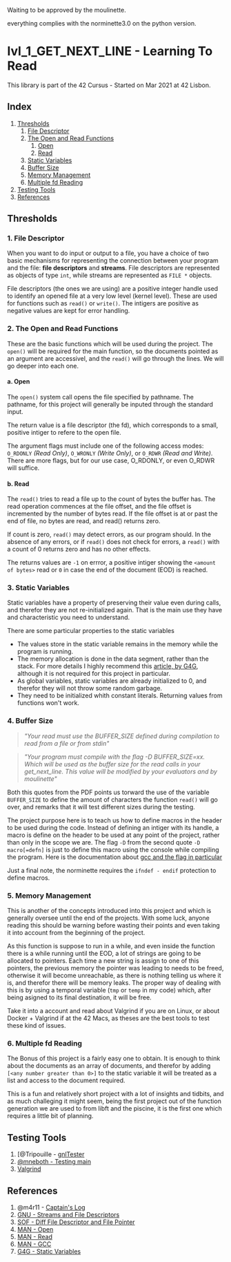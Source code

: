 Waiting to be approved by the moulinette.

everything complies with the norminette3.0 on the python version.

# lvl_1_GET_NEXT_LINE - Learning To Read
This library is part of the 42 Cursus - Started on Mar 2021 at 42 Lisbon.

## Index
1. [Thresholds](#Thresholds)
	1. [File Descriptor](#1-File-Descriptor)
	2. [The Open and Read Functions](#2-The-Open-and-Read-Functions)
		1. [Open](#Open)
		2. [Read](#Read)
	3. [Static Variables](#3-Static-Variables)
	4. [Buffer Size](#4-Buffer-Size)
	5. [Memory Management](#5-Memory-Management)
	6. [Multiple fd Reading](#6-Multiple-fd-Reading)
2. [Testing Tools](#Testing-Tools)
3. [References](#References)


## Thresholds
### 1. File Descriptor
When you want to do input or output to a file, you have a choice of two basic mechanisms for representing the connection between your program and the file: **file descriptors** and **streams**. File descriptors are represented as objects of type `int`, while streams are represented as `FILE *` objects.

File descriptors (the ones we are using) are a positive integer handle used to identify an opened file at a very low level (kernel level). These are used for functions such as `read()` or `write()`. The intigers are positive as negative values are kept for error handling.

### 2. The Open and Read Functions
These are the basic functions which will be used during the project. The `open()` will be required for the main function, so the documents pointed as an argument are accessivel, and the `read()` will go through the lines. We will go deeper into each one.

#### a. Open
The `open()` system call opens the file specified by pathname. The pathname, for this project will generally be inputed through the standard input.

The return value is a file descriptor (the fd), which corresponds to a small, positive intiger to refere to the open file.

The argument flags must include one of the following access modes: `O_RDONLY` _(Read Only)_, `O_WRONLY` _(Write Only)_, or `O_RDWR` _(Read and Write)_. There are more flags, but for our use case, O_RDONLY, or even O_RDWR will suffice.

#### b. Read
The `read()` tries to read a file up to the count of bytes the buffer has. The read operation commences at the file offset, and the file offset is incremented by the number of bytes read. If the file offset is at or past the end of file, no bytes are read, and read() returns zero.

If count is zero, `read()` may detect errors, as our program should. In the absence of any errors, or if `read()` does not check for errors, a `read()` with a count of 0 returns zero and has no other effects.

The returns values are `-1` on errror, a positive intiger showing the `<amount of bytes>` read or `0` in case the end of the document (EOD) is reached.

### 3. Static Variables
Static variables have a property of preserving their value even during calls, and therefor they are not re-initialized again. That is the main use they have and characteristic you need to understand.

There are some particular properties to the static variables
- The values store in the static variable remains in the memory while the program is running.
- The memory allocation is done in the data segment, rather than the stack. For more details I highly recommend this [article, by G4G](https://www.geeksforgeeks.org/memory-layout-of-c-program/), although it is not required for this project in particular.
- As global variables, static variables are already initialized to 0, and therefor they will not throw some random garbage.
- They need to be initialized whith constant literals. Returning values from functions won't work.

### 4. Buffer Size
>_"Your read must use the BUFFER\_SIZE defined during compilation to read from a file or from stdin"_

>_"Your program must compile with the flag -D BUFFER\_SIZE=xx. Which will be used as the buffer size for the read calls in your get\_next\_line. This value will be modified by your evaluators and by moulinette"_

Both this quotes from the PDF points us torward the use of the variable `BUFFER_SIZE` to define the amount of characters the function `read()` will go over, and remarks that it will test different sizes during the testing.

The project purpose here is to teach us how to define macros in the header to be used during the code. Instead of defining an intiger with its handle, a macro is define on the header to be used at any point of the project, rather than only in the scope we are. The flag `-D` from the second quote `-D macro[=defn]` is just to define this macro using the console while compiling the program. Here is the documentation about [gcc and the flag in particular](https://man7.org/linux/man-pages/man1/gcc.1.html)

Just a final note, the norminette requires the `ifndef - endif` protection to define macros.

### 5. Memory Management
This is another of the concepts introduced into this project and which is generally oversee until the end of the projects. With some luck, anyone reading this should be warning before wasting their points and even taking it into account from the beginning of the project.

As this function is suppose to run in a while, and even inside the function there is a while running until the EOD, a lot of strings are going to be allocated to pointers. Each time a new string is assign to one of this pointers, the previous memory the pointer was leading to needs to be freed, otherwise it will become unreachable, as there is nothing telling us where it is, and therefor there will be memory leaks. The proper way of dealing with this is by using a temporal variable (`tmp` or `temp` in my code) which, after being asigned to its final destination, it will be free.

Take it into a account and read about Valgrind if you are on Linux, or about Docker + Valgrind if at the 42 Macs, as theses are the best tools to test these kind of issues.

### 6. Multiple fd Reading
The Bonus of this project is a fairly easy one to obtain. It is enough to think about the documents as an array of documents, and therefor by adding `[<any number greater than 0>]` to the static variable it will be treated as a list and access to the document required.

This is a fun and relatively short project with a lot of insights and tidbits, and as much challeging it might seem, being the first project out of the function generation we are used to from libft and the piscine, it is the first one which requires a little bit of planning.

## Testing Tools
1. [@Tripouille - [gnlTester](https://github.com/Tripouille/gnlTester)
3. [@mneboth - Testing main](https://github.com/mneboth/main-GnL/blob/master/main.c)
2. [Valgrind](https://valgrind.org)

## References
1. @m4r11 - [Captain's Log](https://docs.google.com/document/d/12jcirTVvtEwfZAQuEBKOWjCL4Sh1_ruD3wr2wBXVrl4/edit)
2. [GNU - Streams and File Descriptors](https://www.gnu.org/software/libc/manual/html_node/Streams-and-File-Descriptors.html)
3. [SOF - Diff File Descriptor and File Pointer](https://stackoverflow.com/questions/2423628/whats-the-difference-between-a-file-descriptor-and-file-pointer)
4. [MAN - Open](https://man7.org/linux/man-pages/man2/open.2.html)
5. [MAN - Read](https://man7.org/linux/man-pages/man2/read.2.html)
7. [MAN - GCC](https://man7.org/linux/man-pages/man1/gcc.1.html)
6. [G4G - Static Variables](https://www.geeksforgeeks.org/static-variables-in-c/)
